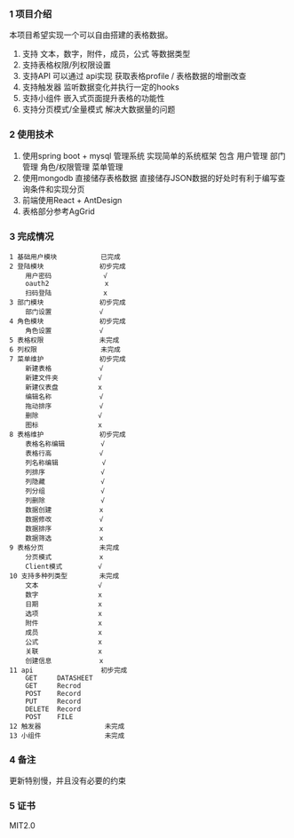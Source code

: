 ### 1 项目介绍

本项目希望实现一个可以自由搭建的表格数据。

1. 支持 文本，数字，附件，成员，公式 等数据类型
2. 支持表格权限/列权限设置
3. 支持API 可以通过 api实现 获取表格profile / 表格数据的增删改查
4. 支持触发器 监听数据变化并执行一定的hooks
5. 支持小组件 嵌入式页面提升表格的功能性
6. 支持分页模式/全量模式 解决大数据量的问题

### 2 使用技术

1. 使用spring boot + mysql 管理系统 实现简单的系统框架 包含 用户管理 部门管理 角色/权限管理 菜单管理
2. 使用mongodb 直接储存表格数据 直接储存JSON数据的好处时有利于编写查询条件和实现分页
3. 前端使用React + AntDesign
4. 表格部分参考AgGrid

### 3 完成情况

```
1 基础用户模块           已完成
2 登陆模块              初步完成
    用户密码             √
    oauth2              x
    扫码登陆             x
3 部门模块              初步完成
    部门设置            √
4 角色模块              初步完成 
    角色设置            √
5 表格权限              未完成
6 列权限                未完成
7 菜单维护              初步完成
    新建表格            √
    新建文件夹          √
    新建仪表盘          x
    编辑名称            √
    拖动排序            √
    删除               √
    图标               x
8 表格维护              初步完成
    表格名称编辑         √
    表格行高            √
    列名称编辑           √
    列排序              √
    列隐藏              √
    列分组              √
    列删除              √
    数据创建            x
    数据修改            √
    数据排序            x
    数据筛选            x
9 表格分页              未完成
    分页模式            x
    Client模式         √
10 支持多种列类型        未完成
    文本               √
    数字               x
    日期               x
    选项               x
    附件               x
    成员               x
    公式               x
    关联               x
    创建信息            x
11 api                 初步完成
    GET     DATASHEET   
    GET     Recrod
    POST    Record
    PUT     Record
    DELETE  Record
    POST    FILE
12 触发器                未完成
13 小组件                未完成
```

### 4 备注

更新特别慢，并且没有必要的约束

### 5 证书

MIT2.0
